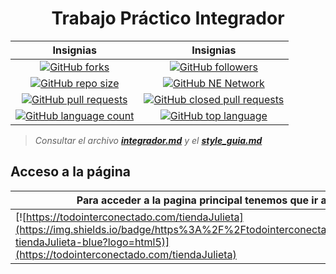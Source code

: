 # <h1 align="center">Trabajo Práctico Integrador</h1>

| Insignias | Insignias |
| :-------: | :-------: |
| [![GitHub forks](https://img.shields.io/github/forks/Todointerconectado/tiendaJulieta?logo=github)](https://github.com/Todointerconectado/tiendaJulieta/fork) | [![GitHub followers](https://img.shields.io/github/followers/Todointerconectado?logo=github)](#) |
| [![GitHub repo size](https://img.shields.io/github/repo-size/Todointerconectado/tiendaJulieta?logo=github)](#) | [![GitHub NE Network](https://img.shields.io/badge/NE-Network-blue?logo=github)](https://github.com/Todointerconectado/tiendaJulieta/network) |
| [![GitHub pull requests](https://img.shields.io/github/issues-pr/Todointerconectado/tiendaJulieta?color=blue&logo=github)](https://github.com/Todointerconectado/tiendaJulieta/pulls) | [![GitHub closed pull requests](https://img.shields.io/github/issues-pr-closed/Todointerconectado/tiendaJulieta?color=blue&logo=github)](https://github.com/Todointerconectado/tiendaJulieta/pulls) |
| [![GitHub language count](https://img.shields.io/github/languages/count/Todointerconectado/tiendaJulieta?logo=github)](#) | [![GitHub top language](https://img.shields.io/github/languages/top/Todointerconectado/tiendaJulieta?logo=JavaScript)](#) |

> _Consultar el archivo [**integrador.md**](integrador.md) y el [**style_guia.md**](style_guia.md)_

## Acceso a la página

|Para acceder a la pagina principal tenemos que ir a:|
| -------------------------------------------------- |
| [![https://todointerconectado.com/tiendaJulieta](https://img.shields.io/badge/https%3A%2F%2Ftodointerconectado.com%2F-tiendaJulieta-blue?logo=html5)](https://todointerconectado.com/tiendaJulieta) |
